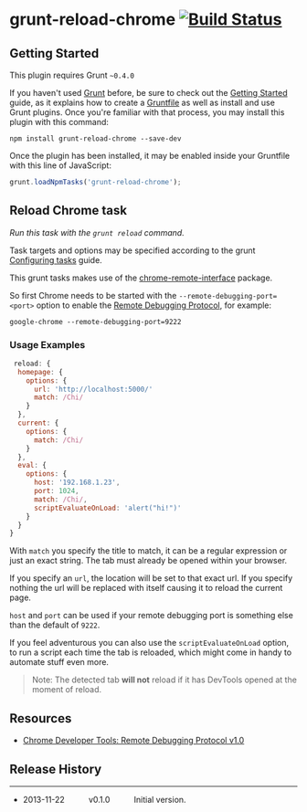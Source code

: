# grunt-reload-chrome [![Build Status](https://secure.travis-ci.org/rhalff/grunt-reload-chrome.png?branch=master)](http://travis-ci.org/rhalff/grunt-reload-chrome)

## Getting Started
This plugin requires Grunt `~0.4.0`

If you haven't used [Grunt](http://gruntjs.com/) before, be sure to check out the [Getting Started](http://gruntjs.com/getting-started) guide, as it explains how to create a [Gruntfile](http://gruntjs.com/sample-gruntfile) as well as install and use Grunt plugins. Once you're familiar with that process, you may install this plugin with this command:

```shell
npm install grunt-reload-chrome --save-dev
```

Once the plugin has been installed, it may be enabled inside your Gruntfile with this line of JavaScript:

```js
grunt.loadNpmTasks('grunt-reload-chrome');
```

## Reload Chrome task
_Run this task with the `grunt reload` command._

Task targets and options may be specified according to the grunt [Configuring tasks](http://gruntjs.com/configuring-tasks) guide.

This grunt tasks makes use of the [chrome-remote-interface](https://github.com/cyrus-and/chrome-remote-interface) package.

So first Chrome needs to be started with the `--remote-debugging-port=<port>` option to
enable the [Remote Debugging Protocol][1], for example:

    google-chrome --remote-debugging-port=9222

### Usage Examples

```js
 reload: {
  homepage: {
    options: {
      url: 'http://localhost:5000/'
      match: /Chi/
    }
  },
  current: {
    options: {
      match: /Chi/
    }
  },
  eval: {
    options: {
      host: '192.168.1.23',
      port: 1024,
      match: /Chi/,
      scriptEvaluateOnLoad: 'alert("hi!")'
    }
  }
}
```

With `match` you specify the title to match, it can be a regular expression or just an exact string. The tab must already be opened within your browser.

If you specify an `url`, the location will be set to that exact url. If you
specify nothing the url will be replaced with itself causing it to reload the current page.

`host` and `port` can be used if your remote debugging port is something else than the default of `9222`.

If you feel adventurous you can also use the `scriptEvaluateOnLoad` option, to run a script each time the tab is
reloaded, which might come in handy to automate stuff even more.

> Note: The detected tab **will not** reload if it has DevTools opened at the moment of reload. 

Resources
---------

- [Chrome Developer Tools: Remote Debugging Protocol v1.0][1]

[1]: https://developers.google.com/chrome-developer-tools/docs/protocol/1.0/

## Release History
---

 * 2013-11-22   v0.1.0   Initial version.

